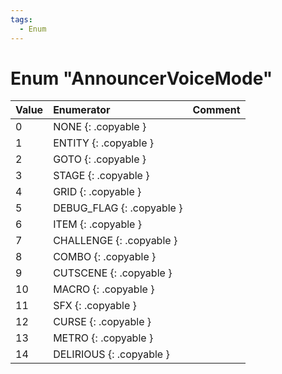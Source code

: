 ```yaml
---
tags:
  - Enum
---
```

# Enum "AnnouncerVoiceMode"
|Value|Enumerator|Comment|
|:--|:--|:--|
|0 |NONE {: .copyable } |  |
|1 |ENTITY {: .copyable } |  |
|2 |GOTO {: .copyable } |  |
|3 |STAGE {: .copyable } |  |
|4 |GRID {: .copyable } |  |
|5 |DEBUG_FLAG {: .copyable } |  |
|6 |ITEM {: .copyable } |  |
|7 |CHALLENGE {: .copyable } |  |
|8 |COMBO {: .copyable } |  |
|9 |CUTSCENE {: .copyable } |  |
|10 |MACRO {: .copyable } |  |
|11 |SFX {: .copyable } |  |
|12 |CURSE {: .copyable } |  |
|13 |METRO {: .copyable } |  |
|14 |DELIRIOUS {: .copyable } |  |
